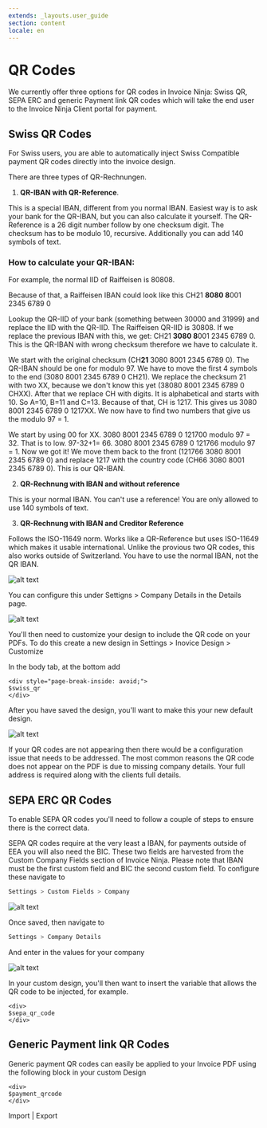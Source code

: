 ```yaml
---
extends: _layouts.user_guide 
section: content
locale: en
---
```


# QR Codes

We currently offer three options for QR codes in Invoice Ninja: Swiss QR, SEPA ERC and generic Payment link QR codes which will take the end user to the Invoice Ninja Client portal for payment.

## Swiss QR Codes

For Swiss users, you are able to automatically inject Swiss Compatible payment QR codes directly into the invoice design.

There are three types of QR-Rechnungen. 

1. **QR-IBAN with QR-Reference**. 

This is a special IBAN, different from you normal IBAN. Easiest way is to ask your bank for the QR-IBAN, but you can also calculate it yourself. 
The QR-Reference is a 26 digit number follow by one checksum digit. The checksum has to be modulo 10, recursive. Additionally you can add 140 symbols of text.

### How to calculate your QR-IBAN:

For example, the normal IID of Raiffeisen is 80808. 

Because of that, a Raiffeisen IBAN could look like this  CH21 **8080 8**001 2345 6789 0

Lookup the QR-IID of your bank (something between 30000 and 31999) and replace the IID with the QR-IID. The Raiffeisen QR-IID is 30808. If we replace the previous IBAN with this, we get:  CH21 **3080 8**001 2345 6789 0. This is the QR-IBAN with wrong checksum therefore we have to calculate it. 

We start with the original checksum (CH**21** 3080 8001 2345 6789 0). The QR-IBAN should be one for modulo 97. We have to move the first 4 symbols to the end (3080 8001 2345 6789 0 CH21). We replace the checksum 21 with two XX, because we don't know this yet (38080 8001 2345 6789 0 CHXX). After that we replace CH with digits. It is alphabetical and starts with 10. So A=10, B=11 and C=13. Because of that, CH is 1217. This gives us 3080 8001 2345 6789 0 1217XX. We now have to find two numbers that give us the modulo 97 = 1. 

We start by using 00 for XX. 3080 8001 2345 6789 0 121700 modulo 97 = 32. That is to low. 97-32+1= 66.  3080 8001 2345 6789 0 121766 modulo 97 = 1. Now we got it! We move them back to the front (121766 3080 8001 2345 6789 0) and replace 1217 with the country code (CH66 3080 8001 2345 6789 0). This is our QR-IBAN. 


2. **QR-Rechnung with IBAN and without reference**

This is your normal IBAN. You can't use a reference! You are only allowed to use 140 symbols of text.

3. **QR-Rechnung with IBAN and Creditor Reference**

Follows the ISO-11649 norm. Works like a QR-Reference but uses ISO-11649 which makes it usable international. Unlike the provious two QR codes, this also works outside of Switzerland. You have to use the normal IBAN, not the QR IBAN. 

![alt text](/assets/images/pdf_customization/swiss_qrcode1.png "Swiss QR Codes")

You can configure this under Settigns > Company Details in the Details page.


![alt text](/assets/images/pdf_customization/swiss_qrcode3.png "Swiss QR Codes")

You'll then need to customize your design to include the QR code on your PDFs. To do this create a new design in Settings > Inovice Design > Customize

In the body tab, at the bottom add

```
<div style="page-break-inside: avoid;">
$swiss_qr
</div>
```

After you have saved the design, you'll want to make this your new default design.


![alt text](/assets/images/pdf_customization/swiss_qrcode2.png "Swiss QR Codes")


If your QR codes are not appearing then there would be a configuration issue that needs to be addressed. The most common reasons the QR code does not appear on the PDF is due to missing company details. Your full address is required along with the clients full details.

## SEPA ERC QR Codes

To enable SEPA QR codes you'll need to follow a couple of steps to ensure there is the correct data.

SEPA QR codes require at the very least a IBAN, for payments outside of EEA you will also need the BIC. These two fields are harvested from the Custom Company Fields section of Invoice Ninja. Please note that IBAN must be the first custom field and BIC the second custom field. To configure these navigate to

```bash
Settings > Custom Fields > Company
``` 

![alt text](/assets/images/user_guide/iban_bic.png "IBAN and BIC configuration")


Once saved, then navigate to

```bash
Settings > Company Details
``` 

And enter in the values for your company

![alt text](/assets/images/user_guide/iban_bic_2.png "IBAN and BIC configuration")


In your custom design, you'll then want to insert the variable that allows the QR code to be injected, for example.


```
<div>
$sepa_qr_code
</div>
```

## Generic Payment link QR Codes


Generic payment QR codes can easily be applied to your Invoice PDF using the following block in your custom Design


```
<div>
$payment_qrcode
</div>
```

<x-next url=/en/import-and-export>Import | Export</x-next>
